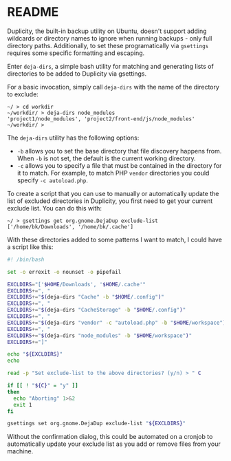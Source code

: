 # README

Duplicity, the built-in backup utility on Ubuntu, doesn't support adding wildcards or directory names to ignore when running backups - only full directory paths. Additionally, to set these programatically via `gsettings` requires some specific formatting and escaping.

Enter `deja-dirs`, a simple bash utility for matching and generating lists of directories to be added to Duplicity via gsettings.

For a basic invocation, simply call `deja-dirs` with the name of the directory to exclude:

```
~/ > cd workdir
~/workdir/ > deja-dirs node_modules
'project1/node_modules', 'project2/front-end/js/node_modules'
~/workdir/ >
```

The `deja-dirs` utility has the following options:

- `-b` allows you to set the base directory that file discovery happens from. When `-b` is not set, the default is the current working directory.
- `-c` allows you to specify a file that must be contained in the directory for it to match. For example, to match PHP `vendor` directories you could specify `-c autoload.php`.

To create a script that you can use to manually or automatically update the list of excluded directories in Duplicity, you first need to get your current exclude list. You can do this with:

```
~/ > gsettings get org.gnome.DejaDup exclude-list
['/home/bk/Downloads', '/home/bk/.cache']
```

With these directories added to some patterns I want to match, I could have a script like this:

```bash
#! /bin/bash

set -o errexit -o nounset -o pipefail

EXCLDIRS="['$HOME/Downloads', '$HOME/.cache'"
EXCLDIRS+=", "
EXCLDIRS+="$(deja-dirs "Cache" -b "$HOME/.config")"
EXCLDIRS+=", "
EXCLDIRS+="$(deja-dirs "CacheStorage" -b "$HOME/.config")"
EXCLDIRS+=", "
EXCLDIRS+="$(deja-dirs "vendor" -c "autoload.php" -b "$HOME/workspace")"
EXCLDIRS+=", "
EXCLDIRS+="$(deja-dirs "node_modules" -b "$HOME/workspace")"
EXCLDIRS+="]"

echo "${EXCLDIRS}"
echo

read -p "Set exclude-list to the above directories? (y/n) > " C

if [[ ! "${C}" = "y" ]]
then
  echo "Aborting" 1>&2
  exit 1
fi

gsettings set org.gnome.DejaDup exclude-list "${EXCLDIRS}"
```

Without the confirmation dialog, this could be automated on a cronjob to automatically update your exclude list as you add or remove files from your machine.

